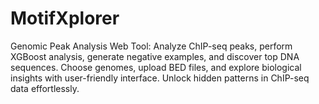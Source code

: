 # MotifXplorer
Genomic Peak Analysis Web Tool: Analyze ChIP-seq peaks, perform XGBoost analysis, generate negative examples, and discover top DNA sequences. Choose genomes, upload BED files, and explore biological insights with user-friendly interface. Unlock hidden patterns in ChIP-seq data effortlessly.
